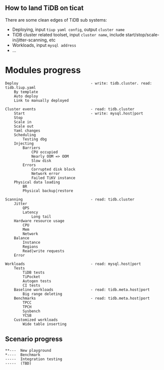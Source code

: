 ## How to land TiDB on ticat
There are some clean edges of TiDB sub systems:
* Deploying, input `tiup yaml config`, output `cluster name`
* TiDB cluster related toolset, input `cluster name`, include start/stop/scale-in/jitter-scanning, etc
* Workloads, input `mysql address`
* ...

## 

# Modules progress
```
Deploy                                 - write: tidb.cluster. read: tidb.tiup.yaml
    By template
    Auto deploy
    Link to manually deployed

Cluster events                         - read: tidb.cluster
    Start                              - write: mysql.host|port
    Stop
    Scale in
    Scale out
    Yaml changes
    Scheduling
        Testing dbg
    Injecting
        Barriers
            CPU occupied
            Nearly OOM => OOM
            Slow disk
        Errors
            Corrupted disk block
            Network error
            Failed TiKV instance
    Physical data loading
        BR
        Physical backup|restore

Scanning                               - read: tidb.cluster
    Jitter
        QPS
        Latency
            Long tail
    Hardware resource usage
        CPU
        Mem
        Network
    Balance
        Instance
        Regions
        Read|write requests
    Error

Workloads                              - read: mysql.host|port
    Tests
        TiDB tests
        TiPocket
        Autogen tests
        CI tests
    Baseline workloads                 - read: tidb.meta.host|port
        Big range deleting
    Benchmarks                         - read: tidb.meta.host|port
        TPCC
        TPCH
        Sysbench
        YCSB
    Customized workloads
        Wide table inserting
```

## Scenario progress
```
**---  New playground
*----  Benchmark
-----  Integration testing
-----  (TBD)
```
